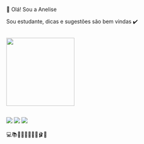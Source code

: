👋 Olá! Sou a Anelise

Sou estudante, dicas e sugestões são bem vindas ✔️


##
  <div>
  <a href="https://github.com/anelisevaz">
  <img height="180em" src="https://github-readme-stats.vercel.app/api/top-langs/?username=anelisevaz&layout=compact&langs_count=7&theme=dracula"/>
</div>

  ##
  
 <div>
 <a href="https://discord.gg/wy6CrbHHJe" target="_blank"><img src="https://img.shields.io/badge/Discord-7289DA?style=for-the-badge&logo=discord&logoColor=white" target="_blank"></a> 
  <a href="https://www.linkedin.com/in/anelise-vaz-958270217/" target="_blank"><img src="https://img.shields.io/badge/-LinkedIn-%230077B5?style=for-the-badge&logo=linkedin&logoColor=white" target="_blank"></a> 
  <a href="https://instagram.com/ane.lisevaz" target="_blank"><img src="https://img.shields.io/badge/-Instagram-%23E4405F?style=for-the-badge&logo=instagram&logoColor=white" target="_blank"></a>
 </div>
  <br>
💻📚🌱🐰🍦🧘‍♀️🎷🩰🎨


